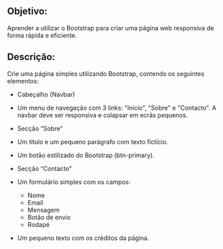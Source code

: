 ## Objetivo: ##

Aprender a utilizar o Bootstrap para criar uma página web responsiva de forma rápida e eficiente.

## Descrição: ##

Crie uma página simples utilizando Bootstrap, contendo os seguintes elementos:

- Cabeçalho (Navbar)

- Um menu de navegação com 3 links: "Início", "Sobre" e "Contacto".
A navbar deve ser responsiva e colapsar em ecrãs pequenos.

- Secção “Sobre”

- Um título e um pequeno parágrafo com texto fictício.

- Um botão estilizado do Bootstrap (btn-primary).

- Secção “Contacto”

- Um formulário simples com os campos:
    - Nome
    - Email
    - Mensagem
    - Botão de envio
    - Rodapé

- Um pequeno texto com os créditos da página.
